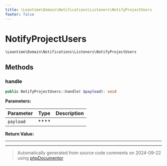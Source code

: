 ```yaml
---
title: \Leantime\Domain\Notifications\Listeners\NotifyProjectUsers
footer: false
---
```


# NotifyProjectUsers




`\Leantime\Domain\Notifications\Listeners\NotifyProjectUsers`




## Methods

### handle



```php
public NotifyProjectUsers::handle( $payload): void
```








**Parameters:**

| Parameter | Type | Description |
|-----------|------|-------------|
| `payload` | **** |  |


**Return Value:**





---


---
> Automatically generated from source code comments on 2024-09-22 using [phpDocumentor](http://www.phpdoc.org/)
